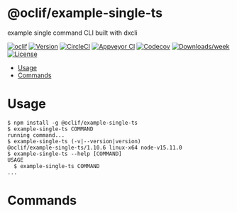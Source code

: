 @oclif/example-single-ts
========================

example single command CLI built with dxcli

[![oclif](https://img.shields.io/badge/cli-oclif-brightgreen.svg)](https://oclif.io)
[![Version](https://img.shields.io/npm/v/@oclif/example-single-ts.svg)](https://npmjs.org/package/@oclif/example-single-ts)
[![CircleCI](https://circleci.com/gh/oclif/example-single-ts/tree/master.svg?style=shield)](https://circleci.com/gh/oclif/example-single-ts/tree/master)
[![Appveyor CI](https://ci.appveyor.com/api/projects/status/github/oclif/example-single-ts?branch=master&svg=true)](https://ci.appveyor.com/project/oclif/example-single-ts/branch/master)
[![Codecov](https://codecov.io/gh/oclif/example-single-ts/branch/master/graph/badge.svg)](https://codecov.io/gh/oclif/example-single-ts)
[![Downloads/week](https://img.shields.io/npm/dw/@oclif/example-single-ts.svg)](https://npmjs.org/package/@oclif/example-single-ts)
[![License](https://img.shields.io/npm/l/@oclif/example-single-ts.svg)](https://github.com/oclif/example-single-ts/blob/master/package.json)

<!-- toc -->
* [Usage](#usage)
* [Commands](#commands)
<!-- tocstop -->
# Usage
<!-- usage -->
```sh-session
$ npm install -g @oclif/example-single-ts
$ example-single-ts COMMAND
running command...
$ example-single-ts (-v|--version|version)
@oclif/example-single-ts/1.10.6 linux-x64 node-v15.11.0
$ example-single-ts --help [COMMAND]
USAGE
  $ example-single-ts COMMAND
...
```
<!-- usagestop -->
# Commands
<!-- commands -->

<!-- commandsstop -->
